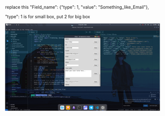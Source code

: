 replace this
"Field_name": {"type": 1, "value": "Something_like_Email"},

"type": 1 is for small box, put 2 for big box

![Alt text](./images/image.png)